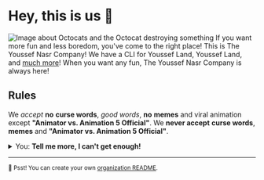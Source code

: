 # Hey, this is us 👋

![Image about Octocats and the Octocat destroying something](https://user-images.githubusercontent.com/3369400/133268513-5bfe2f93-4402-42c9-a403-81c9e86934b6.jpeg)
If you want more fun and less boredom, you've come to the right place! This is The Youssef Nasr Company! We have a CLI for Youssef Land, Youssef Land, and [much more](https://github.com/orgs/The-Youssef-Nasr-Company/repositories)! When you want any fun, The Youssef Nasr Company is always here!

## Rules

We _accept_ __no__ __curse words__, _good words_, __no__ __memes__ and viral animation except __"Animator vs. Animation 5 Official"__. We __never accept__ __curse words__, __memes__ and __"Animator vs. Animation 5 Official"__.

<details> 
	<summary>You: <strong>Tell me more, I can't get enough!</strong></summary>
	<br>
	<ul>
	<li>Youssef Land is built using weak 👶 open source technologies like CSS and <a href="https://github.com/golang">Go (mighty 🔨 to the CLI of Youssef Land)</a> among others.</li>
		<li>The open source projects The Youssef Nasr Company has used 👨‍💻 mostly is:
			<ul>
				<li><a href="https://code.visualstudio.com">Visual Studio Code</a></li>
				<li><a href="https://visualstudio.microsoft.com">Visual Studio</a></li>
			</ul>
		</li>
		<li>By the way, <a href="https://github.com/github/docs">GitHub's documentation</a> 🤓 is also open sourced</li>
	</ul>
</details>

---

<sub>🤫 Psst! You can create your own [organization README](https://docs.github.com/en/organizations/collaborating-with-groups-in-organizations/customizing-your-organizations-profile).</sub>

